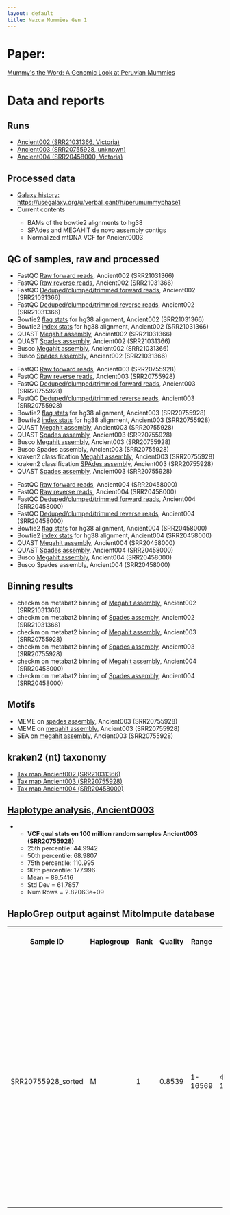 ```yaml
---
layout: default
title: Nazca Mummies Gen 1
---
```


<h1>Paper:</h1>
<a href="https://docs.google.com/document/d/144WiAbqtHuk7dKSe4jtmfpH5eLwZGjfOPVV8ER9dBFQ/edit?usp=sharing">Mummy's the Word: A Genomic Look at Peruvian Mummies</a>

<h1>Data and reports</h1>

<h2>Runs</h2>
<ul>
	<li><a href="https://www.ncbi.nlm.nih.gov/sra/PRJNA869134">Ancient002 (SRR21031366, Victoria)</a></li>
	<li><a href="https://www.ncbi.nlm.nih.gov/sra/PRJNA865375">Ancient003 (SRR20755928, unknown)</a></li>
	<li><a href="https://www.ncbi.nlm.nih.gov/sra/PRJNA861322">Ancient004 (SRR20458000, Victoria)</a></li>
</ul>

<h2>Processed data</h2>
<ul>
	<li> <a href="https://usegalaxy.org/u/verbal_cant/h/perumummyphase1">Galaxy history: https://usegalaxy.org/u/verbal_cant/h/perumummyphase1</a></li>
	<li>Current contents</li>
	<ul>
		<li>BAMs of the bowtie2 alignments to hg38</li>
		<li>SPAdes and MEGAHIT de novo assembly contigs</li>
		<li>Normalized mtDNA VCF for Ancient0003</li>
	</ul>
</ul>

<h2>QC of samples, raw and processed</h2>
<ul>
	<li>FastQC <a href="SRR21031366_1_fastqc.html">Raw forward reads</a>, Ancient002 (SRR21031366)</li>
	<li>FastQC <a href="SRR21031366_2_fastqc.html">Raw reverse reads</a>, Ancient002 (SRR21031366)</li>
	<li>FastQC <a href="SRR21031366_R1_dedup_trimmed_paired_fastqc.html">Deduped/clumped/trimmed forward reads</a>, Ancient002 (SRR21031366)</li>
	<li>FastQC <a href="SRR21031366_R2_dedup_trimmed_paired_fastqc.html">Deduped/clumped/trimmed reverse reads</a>, Ancient002 (SRR21031366)</li>
	<li>Bowtie2 <a href="SRR21031366_sorted_flagstat.txt">flag stats</a> for hg38 alignment, Ancient002 (SRR21031366)</li>
	<li>Bowtie2 <a href="SRR21031366_sorted_idxstats.txt">index stats</a> for hg38 alignment, Ancient002 (SRR21031366)</li>
	<li>QUAST <a href="SRR21031366_megahit_quast/SRR21031366_megahit_QUAST_HTML_report_html.html">Megahit assembly</a>, Ancient002 (SRR21031366)</li>
	<li>QUAST <a href="SRR21031366_spades_quast/Quast_on_data_21__HTML_report_html.html">Spades assembly</a>, Ancient002 (SRR21031366)</li>
	<li>Busco <a href="SRR21031366_megahit_contigs__busco_short_summary.txt">Megahit assembly</a>, Ancient002 (SRR21031366)</li>
	<li>Busco <a href="SRR21031366_spades__busco_short_summary.txt">Spades assembly</a>, Ancient002 (SRR21031366)</li>
</ul>

<ul>
	<li>FastQC <a href="SRR20755928_1_fastqc.html">Raw forward reads</a>, Ancient003 (SRR20755928)</li>
	<li>FastQC <a href="SRR20755928_2_fastqc.html">Raw reverse reads</a>, Ancient003 (SRR20755928)</li>
	<li>FastQC <a href="SRR20755928_1_dedup_fastqc.html">Deduped/clumped/trimmed forward reads</a>, Ancient003 (SRR20755928)</li>
	<li>FastQC <a href="SRR20755928_2_dedup_fastqc.html">Deduped/clumped/trimmed reverse reads</a>, Ancient003 (SRR20755928)</li>
	<li>Bowtie2 <a href="SRR20755928_sorted_flagstat.txt">flag stats</a> for hg38 alignment, Ancient003 (SRR20755928)</li>
	<li>Bowtie2 <a href="SRR20755928_sorted_idxstats.txt">index stats</a> for hg38 alignment, Ancient003 (SRR20755928)</li>
	<li>QUAST <a href="SRR20755928_megahit_contigs__HTML_report_html.html">Megahit assembly</a>, Ancient003 (SRR20755928)</li>
	<li>QUAST <a href="Quast_on_SRR20755928_spades_contigs__HTML_report_html.html">Spades assembly</a>, Ancient003 (SRR20755928)</li>
	<li>Busco <a href="SRR20755928_megahit_contigs__busco_short_summary.txt">Megahit assembly</a>, Ancient003 (SRR20755928)</li>
	<li>Busco Spades assembly, Ancient003 (SRR20755928)</li>
	<li>kraken2 classification <a href="SRR20755928_kraken2_megahit_assembly_report.html">Megahit assembly</a>, Ancient003 (SRR20755928)</li>
	<li>kraken2 classification <a href="SRR20755928_kraken2_spades_assembly_report.html">SPAdes assembly</a>, Ancient003 (SRR20755928)</li>
	<li>QUAST <a href="Quast_on_SRR20755928_spades_contigs__HTML_report_html.html">Spades assembly</a>, Ancient003 (SRR20755928)</li>
</ul>

<ul>
	<li>FastQC <a href="SRR20458000_1_fastqc.html">Raw forward reads</a>, Ancient004 (SRR20458000)</li>
	<li>FastQC <a href="SRR20458000_2_fastqc.html">Raw reverse reads</a>, Ancient004 (SRR20458000)</li>
	<li>FastQC <a href="SRR20458000_1_dedup_trimmed_paired_fastqc.html">Deduped/clumped/trimmed forward reads</a>, Ancient004 (SRR20458000)</li>
	<li>FastQC <a href="SRR20458000_1_dedup_trimmed_paired_fastqc.html">Deduped/clumped/trimmed reverse reads</a>, Ancient004 (SRR20458000)</li>
	<li>Bowtie2 <a href="SRR20458000_sorted_flagstat.txt">flag stats</a> for hg38 alignment, Ancient004 (SRR20458000)</li>
	<li>Bowtie2 <a href="SRR20458000_sorted_idxstats.txt">index stats</a> for hg38 alignment, Ancient004 (SRR20458000)</li>
	<li>QUAST <a href="SRR20458000_megahit_contigs__HTML_report_html.html">Megahit assembly</a>, Ancient004 (SRR20458000)</li>
	<li>QUAST <a href="SRR20458000_spades_contigs__HTML_report/Quast_on_SRR20458000_spades_contigs__HTML_report_html.html">Spades assembly</a>, Ancient004 (SRR20458000)</li>
	<li>Busco <a href="SRR20458000_megahit_contigs__busco_short_summary.txt">Megahit assembly</a>, Ancient004 (SRR20458000)</li>
	<li>Busco Spades assembly, Ancient004 (SRR20458000)</li>

</ul>

<h2>Binning results</h2>
<ul>
	<li>checkm on metabat2 binning of <a href="SRR21031366_megahit_metabat2_checkm.txt">Megahit assembly</a>, Ancient002 (SRR21031366)</li>
	<li>checkm on metabat2 binning of <a href="SRR21031366_spades_metabat2_checkm.txt">Spades assembly</a>, Ancient002 (SRR21031366)</li>
	<li>checkm on metabat2 binning of <a href="SRR20758928_megahit_metabat2_checkm.txt">Megahit assembly</a>, Ancient003 (SRR20755928)</li>
	<li>checkm on metabat2 binning of <a href="SRR20758928_spades_metabat2_checkm.txt">Spades assembly</a>, Ancient003 (SRR20755928)</li>
	<li>checkm on metabat2 binning of <a href="SRR20458000_megahit_metabat2_checkm.txt">Megahit assembly</a>, Ancient004 (SRR20458000)</li>
	<li>checkm on metabat2 binning of <a href="SRR20458000_spades_metabat2_checkm.txt">Spades assembly</a>, Ancient004 (SRR20458000)</li>
</ul>

<h2>Motifs</h2>
<ul>
	<li>MEME on <a href="SRR20755928_spades_meme_out/meme.html">spades assembly</a>, Ancient003 (SRR20755928)</li>
	<li>MEME on <a href="SRR20755928_megahit_meme_out/meme.html">megahit assembly</a>, Ancient003 (SRR20755928)</li>
	<li>SEA on <a href="SRR20755928_megahit_sea_out/sea.html">megahit assembly</a>, Ancient003 (SRR20755928)</li>
</ul>


<h2>kraken2 (nt) taxonomy</h2>
<ul>
	<li><a href="SRR21031366_krona.html">Tax map Ancient002 (SRR21031366)</a></li>
	<li><a href="SRR20755928_krona.html">Tax map Ancient003 (SRR20755928)</a></li>
	<li><a href="SRR20458000_krona.html">Tax map Ancient004 (SRR20458000)</a></li>
</ul>

<h2><a target="_new" href="https://github.com/VerbalCant/peru_mummy_pipeline/blob/main/haplotype_analysis_workflow.sh">Haplotype analysis, Ancient0003</a></h2>
<ul>
	<li>
		<ul>
			<li><strong>VCF qual stats on 100 million random samples Ancient003 (SRR20755928)</strong></li>
			<li>25th percentile: 44.9942</li>
			<li>50th percentile: 68.9807</li>
			<li>75th percentile: 110.995</li>
			<li>90th percentile: 177.996</li>
			<li>Mean = 89.5416</li>
			<li>Std Dev = 61.7857</li>
			<li>Num Rows = 2.82063e+09</li>
		</ul>
	</li>
</ul>

<h2>HaploGrep output against MitoImpute database</h2>
<table>
  <tr>
    <th>Sample ID</th>
    <th>Haplogroup</th>
    <th>Rank</th>
    <th>Quality</th>
    <th>Range</th>
    <th>Not Found Polys</th>
    <th>Found Polys</th>
    <th>Remaining Polys</th>
    <th>AAC In Remainings</th>
    <th>Input Sample</th>
  </tr>
  <tr>
    <td>SRR20755928_sorted</td>
    <td>M</td>
    <td>1</td>
    <td>0.8539</td>
    <td>1-16569</td>
    <td>4769G 10398G</td>
    <td>73G 263G 489C 750G 1438G 2706G 7028T 8701G 8860G 9540C 10400T 10873C 11719A 12705T 14766T 14783C 15043A 15301A 15326G 16223T</td>
    <td>152C (localPrivateMutation) 225A (localPrivateMutation) 3714G (localPrivateMutation) 12354C (localPrivateMutation) 15691G (localPrivateMutation) 16129A (localPrivateMutation) 16209C (localPrivateMutation) 16272G (localPrivateMutation) 16519C (hotspot)</td>
    <td></td>
    <td>73G 152C 225A 263G 489C 750G 1438G 2706G 3714G 7028T 8701G 8860G 9540C 10400T 10873C 11719A 12354C 12705T 14766T 14783C 15043A 15301A 15326G 15691G 16129A 16209C 16223T 16272G 16519C</td>
  </tr>
</table>

